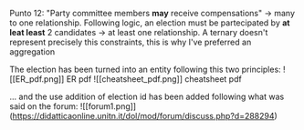 Punto 12:
"Party committee members **may** receive compensations" -> many to one relationship.
Following logic, an election must be partecipated by **at leat least** 2 candidates -> at least one relationship.
A ternary doesn't represent precisely this constraints, this is why I've preferred an aggregation

The election has been turned into an entity following this two principles:
![[ER_pdf.png]]
ER pdf
![[cheatsheet_pdf.png]]
cheatsheet pdf

... and the use addition of election id has been added following what was said on the forum:
![[forum1.png]]
(https://didatticaonline.unitn.it/dol/mod/forum/discuss.php?d=288294)